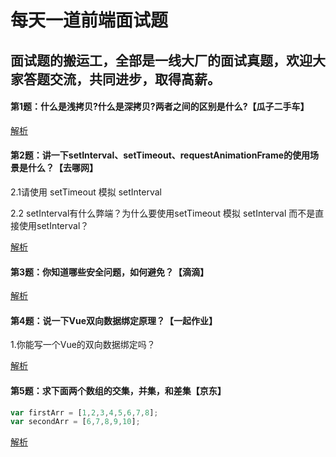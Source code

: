 # 每天一道前端面试题

## 面试题的搬运工，全部是一线大厂的面试真题，欢迎大家答题交流，共同进步，取得高薪。

#### 第1题：什么是浅拷贝?什么是深拷贝?两者之间的区别是什么?【瓜子二手车】

[解析](https://github.com/tsingjing/interview_questions/issues/3 "第1题")

#### 第2题：讲一下setInterval、setTimeout、requestAnimationFrame的使用场景是什么？【去哪网】

2.1请使用 setTimeout 模拟 setInterval

2.2 setInterval有什么弊端？为什么要使用setTimeout 模拟 setInterval 而不是直接使用setInterval？

[解析](https://github.com/tsingjing/interview_questions/issues/5 "第2题")

#### 第3题：你知道哪些安全问题，如何避免？【滴滴】

[解析](https://github.com/tsingjing/interview_questions/issues/6 "第3题")

#### 第4题：说一下Vue双向数据绑定原理？【一起作业】

1.你能写一个Vue的双向数据绑定吗？

[解析](https://github.com/tsingjing/interview_questions/issues/7 "第4题")

#### 第5题：求下面两个数组的交集，并集，和差集【京东】

```javaScript
var firstArr = [1,2,3,4,5,6,7,8];
var secondArr = [6,7,8,9,10];
```

[解析](https://github.com/tsingjing/interview_questions/issues/8 "第5题")
